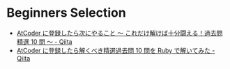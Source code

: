# Beginners Selection

- [AtCoder に登録したら次にやること ～ これだけ解けば十分闘える！過去問精選 10 問 ～ - Qiita](https://qiita.com/drken/items/fd4e5e3630d0f5859067)
- [AtCoder に登録したら解くべき精選過去問 10 問を Ruby で解いてみた - Qiita](https://qiita.com/d_nishiyama85/items/f79e034f6dcd4175cdc1)
